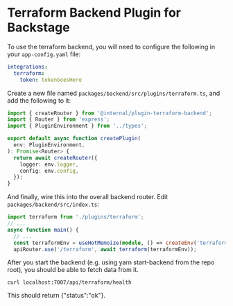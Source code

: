 # Terraform Backend Plugin for Backstage

To use the terraform backend, you will need to configure the following in your `app-config.yaml` file:

```yaml
integrations:
  terraform:
    token: tokenGoesHere
```

Create a new file named `packages/backend/src/plugins/terraform.ts`, and add the following to it:

```typescript
import { createRouter } from '@internal/plugin-terraform-backend';
import { Router } from 'express';
import { PluginEnvironment } from '../types';

export default async function createPlugin(
  env: PluginEnvironment,
): Promise<Router> {
  return await createRouter({
    logger: env.logger,
    config: env.config,
  });
}
```

And finally, wire this into the overall backend router. Edit `packages/backend/src/index.ts`:

```typescript
import terraform from './plugins/terraform';
// ...
async function main() {
  // ...
  const terraformEnv = useHotMemoize(module, () => createEnv('terraform'));
  apiRouter.use('/terraform', await terraform(terraformEnv));
```

After you start the backend (e.g. using yarn start-backend from the repo root), you should be able to fetch data from it.

```shell
curl localhost:7007/api/terraform/health
```

This should return {"status":"ok"}.
